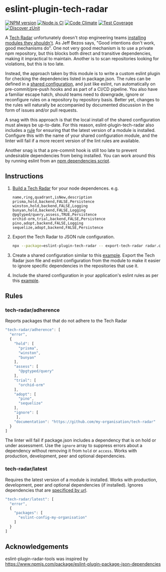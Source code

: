 # eslint-plugin-tech-radar

[![NPM version](https://img.shields.io/npm/v/eslint-plugin-tech-radar.svg?style=flat-square)](https://www.npmjs.com/package/eslint-plugin-tech-radar)
[![Node.js CI](https://github.com/acuminous/eslint-plugin-tech-radar/workflows/Node.js%20CI/badge.svg)](https://github.com/acuminous/eslint-plugin-tech-radar/actions?query=workflow%3A%22Node.js+CI%22)
[![Code Climate](https://codeclimate.com/github/acuminous/eslint-plugin-tech-radar/badges/gpa.svg)](https://codeclimate.com/github/acuminous/eslint-plugin-tech-radar)
[![Test Coverage](https://codeclimate.com/github/acuminous/eslint-plugin-tech-radar/badges/coverage.svg)](https://codeclimate.com/github/acuminous/eslint-plugin-tech-radar/coverage)
[![Discover zUnit](https://img.shields.io/badge/Discover-zUnit-brightgreen)](https://www.npmjs.com/package/zunit)

A [Tech Radar](https://github.com/thoughtworks/build-your-own-radar) unfortunately doesn't stop engineering teams [installing modules they shouldn't](https://www.stephen-cresswell.com/2024/04/17/prisma-and-the-naivety-of-crowds.html). As Jeff Bezos says, "Good intentions don't work, good mechanisms do". One not very good mechanism is to use a private npm repository, but this blocks both direct and transitive dependencies, making it impractical to maintain. Another is to scan repositories looking for violations, but this is too late.

Instead, the approach taken by this module is to write a custom eslint plugin for checking the dependencies listed in package.json. The rules can be defined in a [shared configuration](https://eslint.org/docs/latest/extend/shareable-configs), and just like eslint, run automatically on pre-commit/pre-push hooks and as part of a CI/CD pipeline. You also have a familiar escape hatch, should teams need to downgrade, ignore or reconfigure rules on a repository by repository basis. Better yet, changes to the rules will naturally be accompanied by documented discussion in the form of issues and/or pull requests.

A snag with this approach is that the local install of the shared configuration must always be up-to-date. For this reason, eslint-plugin-tech-radar also includes a [rule](#tech-radarlatest) for ensuring that the latest version of a module is installed. Configure this with the name of your shared configuration module, and the linter will fail if a more recent version of the lint rules are available. 

Another snag is that a pre-commit hook is still too late to prevent undesirable dependencies from being installed. You can work around this by running eslint from an [npm dependencies script](https://github.com/acuminous/eslint-plugin-tech-radar/blob/main/examples/application/package.json#L13).


## Instructions

1. [Build a Tech Radar](https://github.com/thoughtworks/build-your-own-radar) for your node dependences. e.g.
   ```csv
   name,ring,quadrant,isNew,description
   prisma,hold,backend,FALSE,Persistence
   winston,hold,backend,FALSE,Logging
   bunyan,hold,backend,FALSE,Logging
   @pgtyped/query,assess,TRUE,Persistence
   orchid-orm,trial,backend,FALSE,Persistence
   pino,adopt,backend,FALSE,Logging
   sequelize,adopt,backend,FALSE,Persistence
   ```
1. Export the Tech Radar to JSON rule configuration. 
   ```bash
   npx --package=eslint-plugin-tech-radar -- export-tech-radar radar.csv https://github.com/acuminous/tech-radar > radar.json
   ```
1. Create a shared configuration similar to this [example](https://github.com/acuminous/eslint-plugin-tech-radar/tree/main/examples/eslint-config-acuminous-shared). Export the Tech Radar json file and eslint configuration from the module to make it easier to ignore specific dependencies in the repositories that use it.

1. Include the shared configuration in your application's eslint rules as per this [example](https://github.com/acuminous/eslint-plugin-tech-radar/tree/main/examples/application).

## Rules

### tech-radar/adherence

Reports packages that that do not adhere to the Tech Radar

```js
"tech-radar/adherence": [
  "error",
  {
    "hold": [
      "prisma",
      "winston",
      "bunyan"
    ],
    "assess": [
      "@pgtyped/query"
    ],
    "trial": [
      "orchid-orm"
    ],
    "adopt": [
      "pino",
      "sequelize"
    ],
    "ignore": [
     ],
    "documentation": "https://github.com/my-organisation/tech-radar"
  }
]
``` 

The linter will fail if package.json includes a dependency that is on hold or under assessment. Use the `ignore` array to suppress errors about a dependency without removing it from `hold` or `access`. Works with production, development, peer and optional dependencies.

### tech-radar/latest

Requires the latest version of a module is installed. Works with production, development, peer and optional dependencies (if installed). Ignores dependencies that are [specificed  by url](https://docs.npmjs.com/cli/v10/configuring-npm/package-json#urls-as-dependencies).

```js
"tech-radar/latest": [
  "error",
  {
    "packages": [
      "eslint-config-my-organisation"
    ]
  }
]
```
## Acknowledgements
eslint-plugin-radar-tools was inspired by https://www.npmjs.com/package/eslint-plugin-package-json-dependencies

